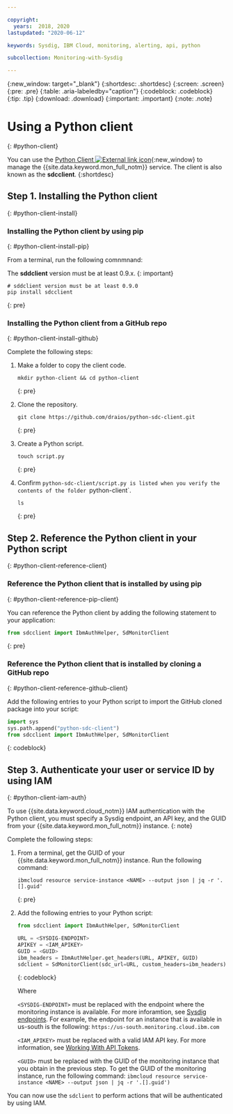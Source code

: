 ```yaml
---

copyright:
  years:  2018, 2020
lastupdated: "2020-06-12"

keywords: Sysdig, IBM Cloud, monitoring, alerting, api, python

subcollection: Monitoring-with-Sysdig

---
```


{:new_window: target="_blank"}
{:shortdesc: .shortdesc}
{:screen: .screen}
{:pre: .pre}
{:table: .aria-labeledby="caption"}
{:codeblock: .codeblock}
{:tip: .tip}
{:download: .download}
{:important: .important}
{:note: .note}


# Using a Python client
{: #python-client}

You can use the [Python Client ![External link icon](../../icons/launch-glyph.svg "External link icon")](https://github.com/draios/python-sdc-client){:new_window} to manage the {{site.data.keyword.mon_full_notm}} service. The client is also known as the **sdcclient**.
{:shortdesc}


## Step 1. Installing the Python client
{: #python-client-install}


### Installing the Python client by using pip
{: #python-client-install-pip}

From a terminal, run the following comnmnand:

The **sddclient** version must be at least 0.9.x.
{: important}

```shell
# sddclient version must be at least 0.9.0
pip install sdcclient
```
{: pre}


### Installing the Python client from a GitHub repo
{: #python-client-install-github}

Complete the following steps:

1. Make a folder to copy the client code.

    ```shell
    mkdir python-client && cd python-client
    ```
    {: pre}

2. Clone the repository.

    ```shell
    git clone https://github.com/draios/python-sdc-client.git
    ```
    {: pre}

3. Create a Python script.

    ```shell
    touch script.py
    ```
    {: pre}

4. Confirm `python-sdc-client/script.py is listed when you verify the contents of the folder `python-client`.

    ```shell
    ls
    ```
    {: pre}


## Step 2. Reference the Python client in your Python script
{: #python-client-reference-client}
    
### Reference the Python client that is installed by using pip
{: #python-client-reference-pip-client}

You can reference the Python client by adding the following statement to your application:

```python
from sdcclient import IbmAuthHelper, SdMonitorClient
```
{: pre}


### Reference the Python client that is installed by cloning a GitHub repo
{: #python-client-reference-github-client}

Add the following entries to your Python script to import the GitHub cloned package into your script:

```python
import sys
sys.path.append("python-sdc-client")
from sdcclient import IbmAuthHelper, SdMonitorClient
```
{: codeblock}


## Step 3. Authenticate your user or service ID by using IAM
{: #python-client-iam-auth}

To use {{site.data.keyword.cloud_notm}} IAM authentication with the Python client, you must specify a Sysdig endpoint, an API key, and the GUID from your {{site.data.keyword.mon_full_notm}} instance.
{: note}

Complete the following steps:

1. From a terminal, get the GUID of your {{site.data.keyword.mon_full_notm}} instance. Run the following command:

    ```
    ibmcloud resource service-instance <NAME> --output json | jq -r '.[].guid'
    ```
    {: pre}

2. Add the following entries to your Python script:

    ```python
    from sdcclient import IbmAuthHelper, SdMonitorClient

    URL = <SYSDIG-ENDPOINT>
    APIKEY = <IAM_APIKEY>
    GUID = <GUID>
    ibm_headers = IbmAuthHelper.get_headers(URL, APIKEY, GUID)
    sdclient = SdMonitorClient(sdc_url=URL, custom_headers=ibm_headers)
    ```
    {: codeblock}

    Where

    `<SYSDIG-ENDPOINT>` must be replaced with the endpoint where the monitoring instance is available. For more inforamtion, see [Sysdig endpoints](/docs/Monitoring-with-Sysdig?topic=Monitoring-with-Sysdig-endpoints#endpoints_sysdig). For example, the endpoint for an instance that is available in us-south is the following: `https://us-south.monitoring.cloud.ibm.com`

    `<IAM_APIKEY>` must be replaced with a valid IAM API key. For more information, see [Working With API Tokens](/docs/Monitoring-with-Sysdig?topic=Sysdig-api_token#api_token_get).

    `<GUID>` must be replaced with the GUID of the monitoring instance that you obtain in the previous step. To get the GUID of the monitoring instance, run the following command: `ibmcloud resource service-instance <NAME> --output json | jq -r '.[].guid')`


You can now use the `sdclient` to perform actions that will be authenticated by using IAM.





